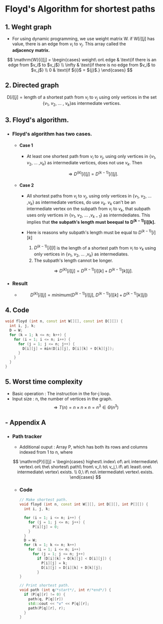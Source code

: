 # Floyd's Algorithm for shortest paths

## 1. Weght graph
- For using dynamic programming, we use weight matrix W. if W[$i$][$j$] has value, there is an edge from $v_i$ to $v_j$.
This array called the $\boldsymbol{adjacency\ matrix.}$

$$
\mathrm{W}[i][j] = \begin{cases}
    weight\ on\ edge & \text{if there is an edge from $v_i$ to $v_j$} \\
    \infty & \text{if there is no edge from $v_i$ to $v_j$} \\
    0 & \text{if ${i}$ = ${j}$.}
\end{cases}
$$

## 2. Directed graph
$$
\mathrm{D}[i][j] = \text{length of a shortest path from $v_i$ to $v_j$ using only vertices in the set \{$v_1$, $v_2$, ... , $v_k$\} as intermediate vertices.}
$$

## 3. Floyd's algorithm.
- ### Floyd's algorithm has two cases.
    - #### Case 1
      - At least one shortest path from $v_i$ to $v_j$, using only vertices in {$v_1$, $v_2$, ... ,$v_k$} as intermediate vertices, does not use $v_k$. Then

          $$\Rightarrow D^{(k)}[i][j] = D^{(k-1)}[i][j].$$

    - #### Case 2
      - All shortest paths from $v_i$ to $v_j$, using only vertices in {$v_1$, $v_2$, ... ,$v_k$} as intermediate vertices, do use $v_k$. $v_k$ can't be an intermediate vertex on the subpath from $v_i$ to $v_k$, that subpath uses only vertices in {$v_1$, $v_2$, ... ,$v_{k-1}$} as intermdediates. This implies that $\boldsymbol{the\ subpath's\ length\ must\ be equal\ to\ {D^{(k-1)}[i][k]}. }$
      - Here is reasons why subpath's length must be equal to ${D^{(k-1)}[i][k]}$
        1. ${D^{(k-1)}[i][l]}$ is the length of a shortest path from $v_i$ to $v_k$ using only vertices in {$v_1$, $v_2$, ... ,$v_k$} as intermediates.
        2. The subpath's length cannot be longer.

          $$\Rightarrow D^{(k)}[i][j] = D^{(k-1)}[i][k] + D^{(k-1)}[k][j].$$
- ### Result
    - $$D^{(k)}[i][j] = minimum(D^{(k-1)}[i][j],\ D^{(k-1)}[i][k] + D^{(k-1)}[k][j])$$

## 4. Code
~~~c++
void floyd (int n, const int W[][], const int D[][]) {
  int i, j, k;
  D = W;
  for (k = 1; k <= n; k++) {
    for (i = 1; i <= n; i++) {
      for (j = 1; j <= n; j++) {
        D[i][j] = min(D[i][j], D[i][k] + D[k][j]);
      }
    }
  }
}
~~~

## 5. Worst time complexity
- Basic operation : The instruction in the for-j loop.
- Input size : n, the number of vertices in the graph.
$$\Rightarrow T(n) = n \times n \times n = n^3 \in \Theta(n^3)$$

## - Appendix A
- ### Path tracker
  - Additional ouput : Array P, which has both its rows and columns indexed from 1 to n, where

  $$
  \mathrm{P}[i][j] = \begin{cases}
  highest\ index\ of\ an\ intermediate\ vertex\ on\ the\ shortest\ path\\ from\ v_i\ to\ v_j,\ if\ at\ least\ one\ intermediate\ vertex\ exists. \\
  0,\ if\ no\ intermediate\ vertex\ exists.
  \end{cases}
  $$

  - ### Code

    ~~~c++
    // Make shortest path.
    void floyd (int n, const int W[][], int D[][], int P[][]) {
      int i, j, k;

      for (i = 1; i <= n; i++) {
        for (j = 1; j <= n; j++) {
          P[i][j] = 0;
        }
      }
      D = W;
      for (k = 1; k <= n; k++)
        for (i = 1; i <= n; i++)
          for (j = 1; j <= n; j++)
            if (D[i][k] + D[k][j] < D[i][j]) {
              P[i][j] = k;
              D[i][j] = D[i][k] + D[k][j];
            }
    }

    // Print shortest path.
    void path (int q/*start*/, int r/*end*/) {
      if (P[q][r] != 0) {
        path(q, P[q][r])
        std::cout << "v" << P[q][r];
        path(P[q][r], r);
      }
    }
    ~~~
